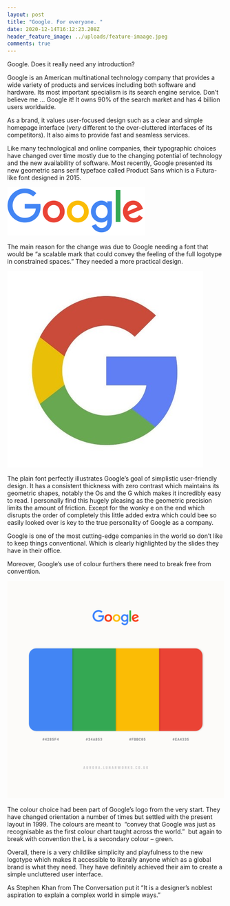 ```yaml
---
layout: post
title: "Google. For everyone. "
date: 2020-12-14T16:12:23.208Z
header_feature_image: ../uploads/feature-imaage.jpeg
comments: true
---
```

Google. Does it really need any introduction?

Google is an American multinational technology company that provides a wide variety of products and services including both software and hardware. Its most important specialism is its search engine service. Don’t believe me … Google it! It owns 90% of the search market and has 4 billion users worldwide.

As a brand, it values user-focused design such as a clear and simple homepage interface (very different to the over-cluttered interfaces of its competitors). It also aims to provide fast and seamless services.

Like many technological and online companies, their typographic choices have changed over time mostly due to the changing potential of technology and the new availability of software. Most recently, Google presented its new geometric sans serif typeface called Product Sans which is a Futura-like font designed in 2015.

![Google Logo](../uploads/google-loggo.png "Google Logo")

The main reason for the change was due to Google needing a font that would be “a scalable mark that could convey the feeling of the full logotype in constrained spaces.” They needed a more practical design. 

![Google Favicon](../uploads/google-favicon.jpg "Google Favicon")

The plain font perfectly illustrates Google’s goal of simplistic user-friendly design. It has a consistent thickness with zero contrast which maintains its geometric shapes, notably the Os and the G which makes it incredibly easy to read. I personally find this hugely pleasing as the geometric precision limits the amount of friction. Except for the wonky e on the end which disrupts the order of completely this little added extra which could bee so easily looked over is key to the true personality of Google as a company.

Google is one of the most cutting-edge companies in the world so don’t like to keep things conventional. Which is clearly highlighted by the slides they have in their office.

Moreover, Google’s use of colour furthers there need to break free from convention.

![Google colour palette](../uploads/google-colour-choice.png "Google colour palette")

The colour choice had been part of Google’s logo from the very start. They have changed orientation a number of times but settled with the present layout in 1999. The colours are meant to  “convey that Google was just as recognisable as the first colour chart taught across the world.”  but again to break with convention the L is a secondary colour – green.

Overall, there is a very childlike simplicity and playfulness to the new logotype which makes it accessible to literally anyone which as a global brand is what they need. They have definitely achieved their aim to create a simple uncluttered user interface.

As Stephen Khan from The Conversation put it “It is a designer’s noblest aspiration to explain a complex world in simple ways.”